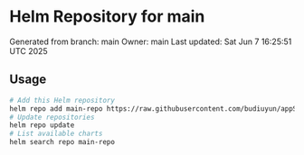 # Helm Repository for main
Generated from branch: main
Owner: main
Last updated: Sat Jun  7 16:25:51 UTC 2025

## Usage
```bash
# Add this Helm repository
helm repo add main-repo https://raw.githubusercontent.com/budiuyun/appStore/helm-main/
# Update repositories
helm repo update
# List available charts
helm search repo main-repo
```
